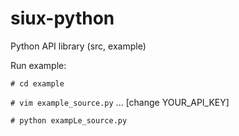 # siux-python

Python API library (src, example)


Run example:

`# cd example`

`# vim example_source.py`
... [change YOUR_API_KEY]

`# python exampLe_source.py`

